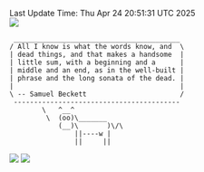 Last Update Time: 
Thu Apr 24 20:51:31 UTC 2025
<br>![](https://img.shields.io/badge/%E5%A4%A7%E5%AE%B6-%E5%AE%89%E5%AE%89-green)<br>
```
 _________________________________________
/ All I know is what the words know, and  \
| dead things, and that makes a handsome  |
| little sum, with a beginning and a      |
| middle and an end, as in the well-built |
| phrase and the long sonata of the dead. |
|                                         |
\ -- Samuel Beckett                       /
 -----------------------------------------
        \   ^__^
         \  (oo)\_______
            (__)\       )\/\
                ||----w |
                ||     ||
```
![](https://github-readme-stats.vercel.app/api?username=chenlitw)
![](https://github-readme-stats.vercel.app/api/top-langs/?username=chenlitw)
